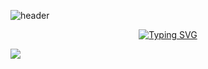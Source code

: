 ![header](https://capsule-render.vercel.app/api?type=waving&color=gradient&height=120&section=footer&text=donghee🌱&fontAlign=70&animation=fadeIn)

<div align="center">

[![Typing SVG](https://readme-typing-svg.herokuapp.com/?color=6796e5&lines=hi,+i'm+here&font=Dancing+Script&size=50&center=true&vCenter=true&width=600&height=80)](https://git.io/typing-svg)
<!--font: https://fonts.google.com/specimen/Redressed   Redressed,Festive --> 

<a href="https://hits.seeyoufarm.com"><img src="https://hits.seeyoufarm.com/api/count/incr/badge.svg?url=https%3A%2F%2Fgithub.com%2Fdkssud8150%2Fhit-counter&count_bg=%23567CBD&title_bg=%23555555&icon=github.svg&icon_color=%23E7E7E7&title=views&edge_flat=false" align="left" /></a>

    
  
